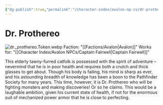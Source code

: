 ```yaml
---
{"dg-publish":true,"permalink":"/character-index/avalon-np-cs/dr-prothereo/","title":"Dr. Prothereo","tags":["Avalon","NPC"],"created":"2025-05-30T19:47:49.000-05:00"}
---
```


# Dr. Prothereo
![dr._prothereo.Token.webp](/img/user/Assets/Voidbound%20token%20images/dr._prothereo.Token.webp)
Faction: "[[Factions/Avalon\|Avalon]]"
Works for: "[[Character Index/Avalon NPCs/Captain Fairwell\|Captain Fairwell]]"

This elderly tawny-furred catfolk is possessed with the spirit of adventure – nevermind that he is in poor health and requires both a crutch and thick glasses to get about. Though his body is failing, his mind is sharp as ever, and his astounding breadth of knowledge has been a boon to the Pathfinder Society for many years. This time, however, it is Dr. Prothereo who will be fighting monsters and making discoveries! Or so he claims. This would be a laughable ambition, given his current state of health, if not for the enormous suit of mechanized power armor that he is close to perfecting.